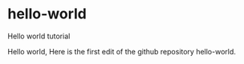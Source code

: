 # hello-world
Hello world tutorial

Hello world,
Here is the first edit of the github repository hello-world.
